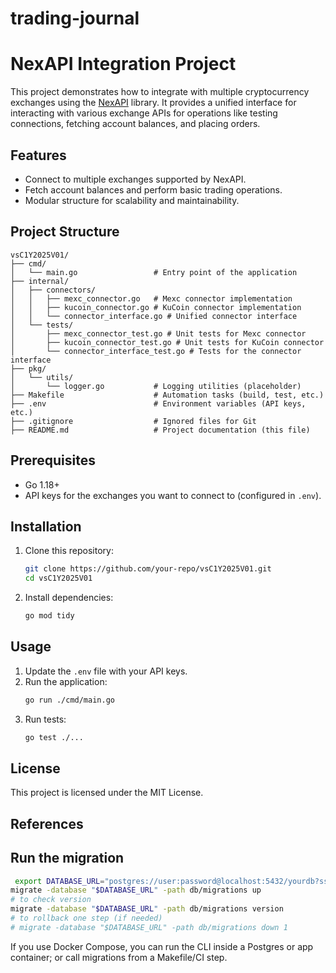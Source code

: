 # trading-journal
# NexAPI Integration Project

This project demonstrates how to integrate with multiple cryptocurrency exchanges using the [NexAPI](https://github.com/linstohu/nexapi) library. It provides a unified interface for interacting with various exchange APIs for operations like testing connections, fetching account balances, and placing orders.

## Features
- Connect to multiple exchanges supported by NexAPI.
- Fetch account balances and perform basic trading operations.
- Modular structure for scalability and maintainability.

## Project Structure
```
vsC1Y2025V01/
├── cmd/
│   └── main.go                 # Entry point of the application
├── internal/
│   ├── connectors/
│   │   ├── mexc_connector.go   # Mexc connector implementation
│   │   ├── kucoin_connector.go # KuCoin connector implementation
│   │   └── connector_interface.go # Unified connector interface
│   └── tests/
│       ├── mexc_connector_test.go # Unit tests for Mexc connector
│       ├── kucoin_connector_test.go # Unit tests for KuCoin connector
│       └── connector_interface_test.go # Tests for the connector interface
├── pkg/
│   └── utils/
│       └── logger.go           # Logging utilities (placeholder)
├── Makefile                    # Automation tasks (build, test, etc.)
├── .env                        # Environment variables (API keys, etc.)
├── .gitignore                  # Ignored files for Git
├── README.md                   # Project documentation (this file)
```

## Prerequisites
- Go 1.18+
- API keys for the exchanges you want to connect to (configured in `.env`).

## Installation
1. Clone this repository:
   ```bash
   git clone https://github.com/your-repo/vsC1Y2025V01.git
   cd vsC1Y2025V01
   ```
2. Install dependencies:
   ```bash
   go mod tidy
   ```

## Usage
1. Update the `.env` file with your API keys.
2. Run the application:
   ```bash
   go run ./cmd/main.go
   ```
3. Run tests:
   ```bash
   go test ./...
   ```

## License
This project is licensed under the MIT License.

## References

## Run the migration

   ```bash
    export DATABASE_URL="postgres://user:password@localhost:5432/yourdb?sslmode=disable"
migrate -database "$DATABASE_URL" -path db/migrations up
# to check version
migrate -database "$DATABASE_URL" -path db/migrations version
# to rollback one step (if needed)
# migrate -database "$DATABASE_URL" -path db/migrations down 1

   ```

If you use Docker Compose, you can run the CLI inside a Postgres or app container; or call migrations from a Makefile/CI step.




